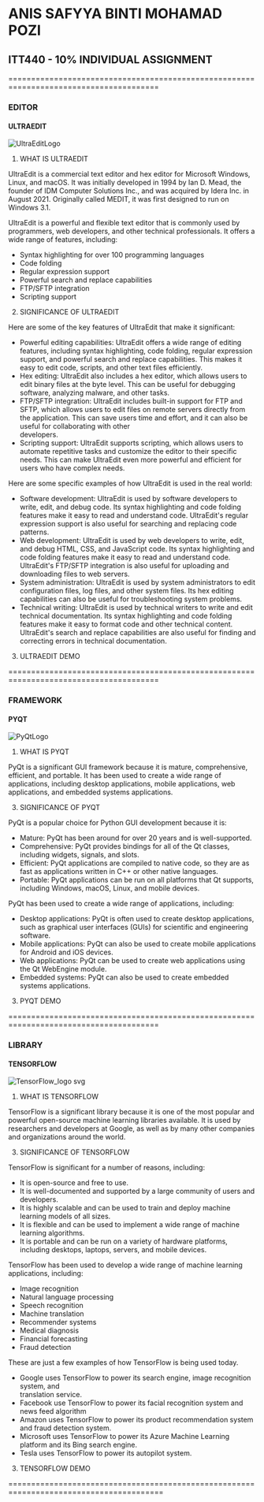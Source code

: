 # ANIS SAFYYA BINTI MOHAMAD POZI
## ITT440 - 10% INDIVIDUAL ASSIGNMENT

=======================================================================================
### EDITOR

#### ULTRAEDIT
![UltraEditLogo](https://github.com/addff/2310-ITT440/assets/149034358/22e5f240-83e7-4019-b244-0e43defe8439)


1. WHAT IS ULTRAEDIT

UltraEdit is a commercial text editor and hex editor for Microsoft Windows, Linux,  and
macOS.  It was initially developed in  1994 by Ian D. Mead, the founder of IDM Computer
Solutions Inc., and was acquired by Idera Inc. in August 2021. Originally called MEDIT, 
it was first designed to run on Windows 3.1.

UltraEdit is a powerful and flexible text editor that is  commonly used by programmers, 
web developers,  and other technical professionals. It offers a wide range of features,
including:

- Syntax highlighting for over 100 programming languages
- Code folding
- Regular expression support
- Powerful search and replace capabilities
- FTP/SFTP integration
- Scripting support
  
2. SIGNIFICANCE OF ULTRAEDIT
   
Here are some of the key features of UltraEdit that make it significant:

- Powerful editing capabilities:  UltraEdit  offers a  wide range of editing  features,
  including syntax highlighting, code folding, regular expression support, and powerful
  search and replace capabilities.  This makes it easy to edit code, scripts, and other
  text files efficiently.
- Hex editing: UltraEdit also includes a hex editor,  which allows users to edit binary
  files at the byte level. This can be useful for debugging software, analyzing malware,
  and other tasks.
- FTP/SFTP integration:  UltraEdit includes built-in support for FTP  and  SFTP,  which
  allows users to edit files on remote servers directly from the application.  This can
  save users time  and  effort,  and it can also be useful for collaborating with other     
  developers.
- Scripting support:  UltraEdit  supports  scripting,  which  allows  users to automate
  repetitive tasks  and  customize the editor  to  their specific needs.  This can make
  UltraEdit even more powerful and efficient for users who have complex needs.

Here are some specific examples of how UltraEdit is used in the real world:

- Software development:  UltraEdit is used by software developers to write,  edit,  and 
  debug code.  Its syntax highlighting and code folding features make it easy  to  read
  and understand code.  UltraEdit's  regular expression  support  is  also  useful  for
  searching and replacing code patterns.
- Web development:  UltraEdit is used by web developers to write, edit, and debug HTML,
  CSS, and JavaScript code.  Its syntax highlighting and code folding features make  it
  easy to read and understand code. UltraEdit's FTP/SFTP integration is also useful for
  uploading and downloading files to web servers.
- System  administration:   UltraEdit  is  used  by   system   administrators  to  edit
  configuration files,  log files,  and other system files. Its hex editing capabilities 
  can also be useful for troubleshooting system problems.
- Technical writing:  UltraEdit is used by technical writers to write and edit technical
  documentation.  Its syntax highlighting  and  code folding features make  it  easy  to
  format code and other technical content.  UltraEdit's search  and replace capabilities
  are also useful for finding and correcting errors in technical documentation.

3. ULTRAEDIT DEMO


=======================================================================================

### FRAMEWORK

#### PYQT
![PyQtLogo](https://github.com/addff/2310-ITT440/assets/149034358/7a0848b0-c9f9-4d4d-ae62-371d3b63470e)



1. WHAT IS PYQT
   
PyQt is a significant GUI framework because it is mature, comprehensive, efficient, and 
portable.  It has been used to create  a  wide range of applications, including desktop 
applications, mobile applications, web applications, and embedded systems applications. 

3. SIGNIFICANCE OF PYQT
   
PyQt is a popular choice for Python GUI development because it is:

- Mature: PyQt has been around for over 20 years and is well-supported.
- Comprehensive:  PyQt provides bindings for all of the Qt classes,  including widgets, 
  signals, and slots.
- Efficient:  PyQt applications are compiled to native code,  so  they  are  as fast as 
  applications written in C++ or other native languages.
- Portable:  PyQt applications can be run on all platforms that Qt supports,  including 
  Windows, macOS, Linux, and mobile devices.
  
PyQt has been used to create a wide range of applications, including:

- Desktop applications:  PyQt is often used  to create  desktop  applications,  such as 
  graphical user interfaces (GUIs) for scientific and engineering software.
- Mobile applications:  PyQt can also be used to create mobile applications for Android 
  and iOS devices.
- Web applications:  PyQt can be used to create web applications using the Qt WebEngine 
  module.
- Embedded systems:  PyQt can also be used to create embedded systems applications.

3. PYQT DEMO





=======================================================================================

### LIBRARY

#### TENSORFLOW 
![TensorFlow_logo svg](https://github.com/addff/2310-ITT440/assets/149034358/83a40180-2862-4d1c-9ca7-e663b3feffab)


1. WHAT IS TENSORFLOW
   
TensorFlow  is a significant library because it is one of the most popular and powerful 
open-source  machine  learning  libraries  available.  It  is  used by researchers  and 
developers at Google, as well as by many other companies  and  organizations around the 
world.

3. SIGNIFICANCE OF TENSORFLOW
   
TensorFlow is significant for a number of reasons, including:

- It is open-source and free to use.
- It is well-documented and supported by a large community of users and developers.
- It is highly scalable and can be used to train and deploy machine learning models  of 
  all sizes.
- It  is  flexible  and  can  be  used  to  implement  a  wide range of machine learning 
  algorithms.
- It is portable and can be run on a variety of hardware platforms,  including desktops, 
  laptops, servers, and mobile devices.

TensorFlow  has  been  used  to  develop a wide  range of machine learning applications, 
including:

- Image recognition
- Natural language processing
- Speech recognition
- Machine translation
- Recommender systems
- Medical diagnosis
- Financial forecasting
- Fraud detection

These are just a few examples of how TensorFlow is being used today. 

- Google  uses  TensorFlow to power  its  search engine,  image recognition system,  and  
  translation service.
- Facebook use TensorFlow to power its facial recognition system and news feed algorithm
- Amazon  uses TensorFlow to power its product recommendation system and fraud detection 
  system.
- Microsoft  uses TensorFlow  to  power its Azure Machine Learning platform and its Bing 
  search engine.
- Tesla  uses TensorFlow to power its autopilot system.

3. TENSORFLOW DEMO




========================================================================================


